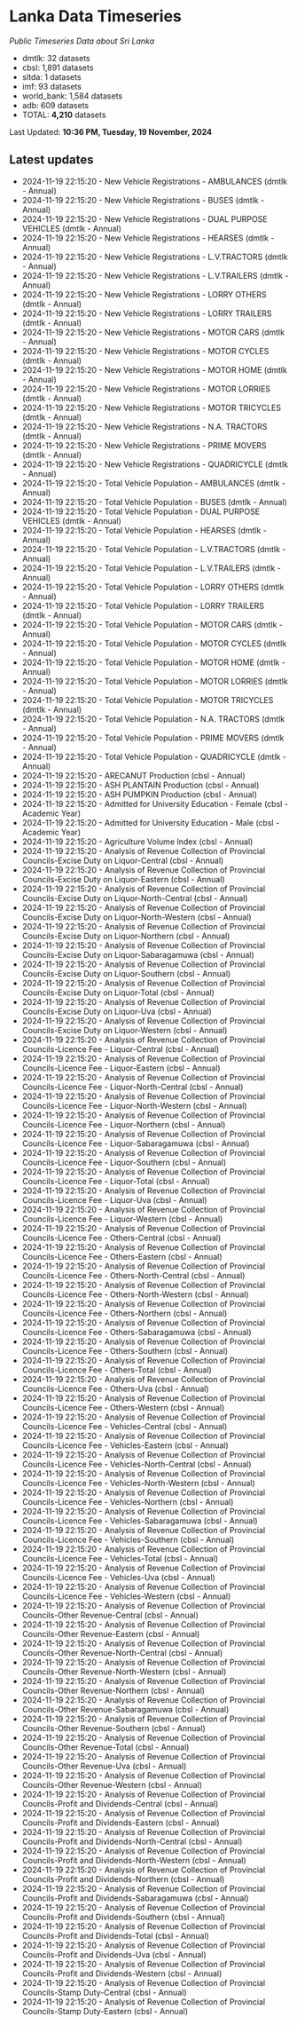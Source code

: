 # Lanka Data Timeseries
*Public Timeseries Data about Sri Lanka*

* dmtlk: 32 datasets
* cbsl: 1,891 datasets
* sltda: 1 datasets
* imf: 93 datasets
* world_bank: 1,584 datasets
* adb: 609 datasets
* TOTAL: **4,210** datasets

Last Updated: **10:36 PM, Tuesday, 19 November, 2024**

## Latest updates

* 2024-11-19 22:15:20 - New Vehicle Registrations - AMBULANCES (dmtlk - Annual)
* 2024-11-19 22:15:20 - New Vehicle Registrations - BUSES (dmtlk - Annual)
* 2024-11-19 22:15:20 - New Vehicle Registrations - DUAL PURPOSE VEHICLES (dmtlk - Annual)
* 2024-11-19 22:15:20 - New Vehicle Registrations - HEARSES (dmtlk - Annual)
* 2024-11-19 22:15:20 - New Vehicle Registrations - L.V.TRACTORS (dmtlk - Annual)
* 2024-11-19 22:15:20 - New Vehicle Registrations - L.V.TRAILERS (dmtlk - Annual)
* 2024-11-19 22:15:20 - New Vehicle Registrations - LORRY OTHERS (dmtlk - Annual)
* 2024-11-19 22:15:20 - New Vehicle Registrations - LORRY TRAILERS (dmtlk - Annual)
* 2024-11-19 22:15:20 - New Vehicle Registrations - MOTOR CARS (dmtlk - Annual)
* 2024-11-19 22:15:20 - New Vehicle Registrations - MOTOR CYCLES (dmtlk - Annual)
* 2024-11-19 22:15:20 - New Vehicle Registrations - MOTOR HOME (dmtlk - Annual)
* 2024-11-19 22:15:20 - New Vehicle Registrations - MOTOR LORRIES (dmtlk - Annual)
* 2024-11-19 22:15:20 - New Vehicle Registrations - MOTOR TRICYCLES (dmtlk - Annual)
* 2024-11-19 22:15:20 - New Vehicle Registrations - N.A. TRACTORS (dmtlk - Annual)
* 2024-11-19 22:15:20 - New Vehicle Registrations - PRIME MOVERS (dmtlk - Annual)
* 2024-11-19 22:15:20 - New Vehicle Registrations - QUADRICYCLE (dmtlk - Annual)
* 2024-11-19 22:15:20 - Total Vehicle Population - AMBULANCES (dmtlk - Annual)
* 2024-11-19 22:15:20 - Total Vehicle Population - BUSES (dmtlk - Annual)
* 2024-11-19 22:15:20 - Total Vehicle Population - DUAL PURPOSE VEHICLES (dmtlk - Annual)
* 2024-11-19 22:15:20 - Total Vehicle Population - HEARSES (dmtlk - Annual)
* 2024-11-19 22:15:20 - Total Vehicle Population - L.V.TRACTORS (dmtlk - Annual)
* 2024-11-19 22:15:20 - Total Vehicle Population - L.V.TRAILERS (dmtlk - Annual)
* 2024-11-19 22:15:20 - Total Vehicle Population - LORRY OTHERS (dmtlk - Annual)
* 2024-11-19 22:15:20 - Total Vehicle Population - LORRY TRAILERS (dmtlk - Annual)
* 2024-11-19 22:15:20 - Total Vehicle Population - MOTOR CARS (dmtlk - Annual)
* 2024-11-19 22:15:20 - Total Vehicle Population - MOTOR CYCLES (dmtlk - Annual)
* 2024-11-19 22:15:20 - Total Vehicle Population - MOTOR HOME (dmtlk - Annual)
* 2024-11-19 22:15:20 - Total Vehicle Population - MOTOR LORRIES (dmtlk - Annual)
* 2024-11-19 22:15:20 - Total Vehicle Population - MOTOR TRICYCLES (dmtlk - Annual)
* 2024-11-19 22:15:20 - Total Vehicle Population - N.A. TRACTORS (dmtlk - Annual)
* 2024-11-19 22:15:20 - Total Vehicle Population - PRIME MOVERS (dmtlk - Annual)
* 2024-11-19 22:15:20 - Total Vehicle Population - QUADRICYCLE (dmtlk - Annual)
* 2024-11-19 22:15:20 - ARECANUT Production (cbsl - Annual)
* 2024-11-19 22:15:20 - ASH PLANTAIN Production (cbsl - Annual)
* 2024-11-19 22:15:20 - ASH PUMPKIN Production (cbsl - Annual)
* 2024-11-19 22:15:20 - Admitted for University Education - Female (cbsl - Academic Year)
* 2024-11-19 22:15:20 - Admitted for University Education - Male (cbsl - Academic Year)
* 2024-11-19 22:15:20 - Agriculture Volume Index (cbsl - Annual)
* 2024-11-19 22:15:20 - Analysis of Revenue Collection of Provincial Councils-Excise Duty on Liquor-Central (cbsl - Annual)
* 2024-11-19 22:15:20 - Analysis of Revenue Collection of Provincial Councils-Excise Duty on Liquor-Eastern (cbsl - Annual)
* 2024-11-19 22:15:20 - Analysis of Revenue Collection of Provincial Councils-Excise Duty on Liquor-North-Central (cbsl - Annual)
* 2024-11-19 22:15:20 - Analysis of Revenue Collection of Provincial Councils-Excise Duty on Liquor-North-Western (cbsl - Annual)
* 2024-11-19 22:15:20 - Analysis of Revenue Collection of Provincial Councils-Excise Duty on Liquor-Northern (cbsl - Annual)
* 2024-11-19 22:15:20 - Analysis of Revenue Collection of Provincial Councils-Excise Duty on Liquor-Sabaragamuwa (cbsl - Annual)
* 2024-11-19 22:15:20 - Analysis of Revenue Collection of Provincial Councils-Excise Duty on Liquor-Southern (cbsl - Annual)
* 2024-11-19 22:15:20 - Analysis of Revenue Collection of Provincial Councils-Excise Duty on Liquor-Total (cbsl - Annual)
* 2024-11-19 22:15:20 - Analysis of Revenue Collection of Provincial Councils-Excise Duty on Liquor-Uva (cbsl - Annual)
* 2024-11-19 22:15:20 - Analysis of Revenue Collection of Provincial Councils-Excise Duty on Liquor-Western (cbsl - Annual)
* 2024-11-19 22:15:20 - Analysis of Revenue Collection of Provincial Councils-Licence Fee - Liquor-Central (cbsl - Annual)
* 2024-11-19 22:15:20 - Analysis of Revenue Collection of Provincial Councils-Licence Fee - Liquor-Eastern (cbsl - Annual)
* 2024-11-19 22:15:20 - Analysis of Revenue Collection of Provincial Councils-Licence Fee - Liquor-North-Central (cbsl - Annual)
* 2024-11-19 22:15:20 - Analysis of Revenue Collection of Provincial Councils-Licence Fee - Liquor-North-Western (cbsl - Annual)
* 2024-11-19 22:15:20 - Analysis of Revenue Collection of Provincial Councils-Licence Fee - Liquor-Northern (cbsl - Annual)
* 2024-11-19 22:15:20 - Analysis of Revenue Collection of Provincial Councils-Licence Fee - Liquor-Sabaragamuwa (cbsl - Annual)
* 2024-11-19 22:15:20 - Analysis of Revenue Collection of Provincial Councils-Licence Fee - Liquor-Southern (cbsl - Annual)
* 2024-11-19 22:15:20 - Analysis of Revenue Collection of Provincial Councils-Licence Fee - Liquor-Total (cbsl - Annual)
* 2024-11-19 22:15:20 - Analysis of Revenue Collection of Provincial Councils-Licence Fee - Liquor-Uva (cbsl - Annual)
* 2024-11-19 22:15:20 - Analysis of Revenue Collection of Provincial Councils-Licence Fee - Liquor-Western (cbsl - Annual)
* 2024-11-19 22:15:20 - Analysis of Revenue Collection of Provincial Councils-Licence Fee - Others-Central (cbsl - Annual)
* 2024-11-19 22:15:20 - Analysis of Revenue Collection of Provincial Councils-Licence Fee - Others-Eastern (cbsl - Annual)
* 2024-11-19 22:15:20 - Analysis of Revenue Collection of Provincial Councils-Licence Fee - Others-North-Central (cbsl - Annual)
* 2024-11-19 22:15:20 - Analysis of Revenue Collection of Provincial Councils-Licence Fee - Others-North-Western (cbsl - Annual)
* 2024-11-19 22:15:20 - Analysis of Revenue Collection of Provincial Councils-Licence Fee - Others-Northern (cbsl - Annual)
* 2024-11-19 22:15:20 - Analysis of Revenue Collection of Provincial Councils-Licence Fee - Others-Sabaragamuwa (cbsl - Annual)
* 2024-11-19 22:15:20 - Analysis of Revenue Collection of Provincial Councils-Licence Fee - Others-Southern (cbsl - Annual)
* 2024-11-19 22:15:20 - Analysis of Revenue Collection of Provincial Councils-Licence Fee - Others-Total (cbsl - Annual)
* 2024-11-19 22:15:20 - Analysis of Revenue Collection of Provincial Councils-Licence Fee - Others-Uva (cbsl - Annual)
* 2024-11-19 22:15:20 - Analysis of Revenue Collection of Provincial Councils-Licence Fee - Others-Western (cbsl - Annual)
* 2024-11-19 22:15:20 - Analysis of Revenue Collection of Provincial Councils-Licence Fee - Vehicles-Central (cbsl - Annual)
* 2024-11-19 22:15:20 - Analysis of Revenue Collection of Provincial Councils-Licence Fee - Vehicles-Eastern (cbsl - Annual)
* 2024-11-19 22:15:20 - Analysis of Revenue Collection of Provincial Councils-Licence Fee - Vehicles-North-Central (cbsl - Annual)
* 2024-11-19 22:15:20 - Analysis of Revenue Collection of Provincial Councils-Licence Fee - Vehicles-North-Western (cbsl - Annual)
* 2024-11-19 22:15:20 - Analysis of Revenue Collection of Provincial Councils-Licence Fee - Vehicles-Northern (cbsl - Annual)
* 2024-11-19 22:15:20 - Analysis of Revenue Collection of Provincial Councils-Licence Fee - Vehicles-Sabaragamuwa (cbsl - Annual)
* 2024-11-19 22:15:20 - Analysis of Revenue Collection of Provincial Councils-Licence Fee - Vehicles-Southern (cbsl - Annual)
* 2024-11-19 22:15:20 - Analysis of Revenue Collection of Provincial Councils-Licence Fee - Vehicles-Total (cbsl - Annual)
* 2024-11-19 22:15:20 - Analysis of Revenue Collection of Provincial Councils-Licence Fee - Vehicles-Uva (cbsl - Annual)
* 2024-11-19 22:15:20 - Analysis of Revenue Collection of Provincial Councils-Licence Fee - Vehicles-Western (cbsl - Annual)
* 2024-11-19 22:15:20 - Analysis of Revenue Collection of Provincial Councils-Other Revenue-Central (cbsl - Annual)
* 2024-11-19 22:15:20 - Analysis of Revenue Collection of Provincial Councils-Other Revenue-Eastern (cbsl - Annual)
* 2024-11-19 22:15:20 - Analysis of Revenue Collection of Provincial Councils-Other Revenue-North-Central (cbsl - Annual)
* 2024-11-19 22:15:20 - Analysis of Revenue Collection of Provincial Councils-Other Revenue-North-Western (cbsl - Annual)
* 2024-11-19 22:15:20 - Analysis of Revenue Collection of Provincial Councils-Other Revenue-Northern (cbsl - Annual)
* 2024-11-19 22:15:20 - Analysis of Revenue Collection of Provincial Councils-Other Revenue-Sabaragamuwa (cbsl - Annual)
* 2024-11-19 22:15:20 - Analysis of Revenue Collection of Provincial Councils-Other Revenue-Southern (cbsl - Annual)
* 2024-11-19 22:15:20 - Analysis of Revenue Collection of Provincial Councils-Other Revenue-Total (cbsl - Annual)
* 2024-11-19 22:15:20 - Analysis of Revenue Collection of Provincial Councils-Other Revenue-Uva (cbsl - Annual)
* 2024-11-19 22:15:20 - Analysis of Revenue Collection of Provincial Councils-Other Revenue-Western (cbsl - Annual)
* 2024-11-19 22:15:20 - Analysis of Revenue Collection of Provincial Councils-Profit and Dividends-Central (cbsl - Annual)
* 2024-11-19 22:15:20 - Analysis of Revenue Collection of Provincial Councils-Profit and Dividends-Eastern (cbsl - Annual)
* 2024-11-19 22:15:20 - Analysis of Revenue Collection of Provincial Councils-Profit and Dividends-North-Central (cbsl - Annual)
* 2024-11-19 22:15:20 - Analysis of Revenue Collection of Provincial Councils-Profit and Dividends-North-Western (cbsl - Annual)
* 2024-11-19 22:15:20 - Analysis of Revenue Collection of Provincial Councils-Profit and Dividends-Northern (cbsl - Annual)
* 2024-11-19 22:15:20 - Analysis of Revenue Collection of Provincial Councils-Profit and Dividends-Sabaragamuwa (cbsl - Annual)
* 2024-11-19 22:15:20 - Analysis of Revenue Collection of Provincial Councils-Profit and Dividends-Southern (cbsl - Annual)
* 2024-11-19 22:15:20 - Analysis of Revenue Collection of Provincial Councils-Profit and Dividends-Total (cbsl - Annual)
* 2024-11-19 22:15:20 - Analysis of Revenue Collection of Provincial Councils-Profit and Dividends-Uva (cbsl - Annual)
* 2024-11-19 22:15:20 - Analysis of Revenue Collection of Provincial Councils-Profit and Dividends-Western (cbsl - Annual)
* 2024-11-19 22:15:20 - Analysis of Revenue Collection of Provincial Councils-Stamp Duty-Central (cbsl - Annual)
* 2024-11-19 22:15:20 - Analysis of Revenue Collection of Provincial Councils-Stamp Duty-Eastern (cbsl - Annual)